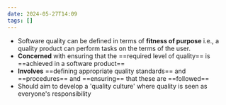 ```yaml
---
date: 2024-05-27T14:09
tags: []
---
```

- Software quality can be defined in terms of **fitness of purpose** i.e., a quality product can perform tasks on the terms of the user.
- **Concerned** with ensuring that the ==required level of quality== is ==achieved in a software product==
- **Involves** ==defining appropriate quality standards== and ==procedures== and ==ensuring== that these are ==followed== 
- Should aim to develop a 'quality culture' where quality is seen as everyone's responsibility 